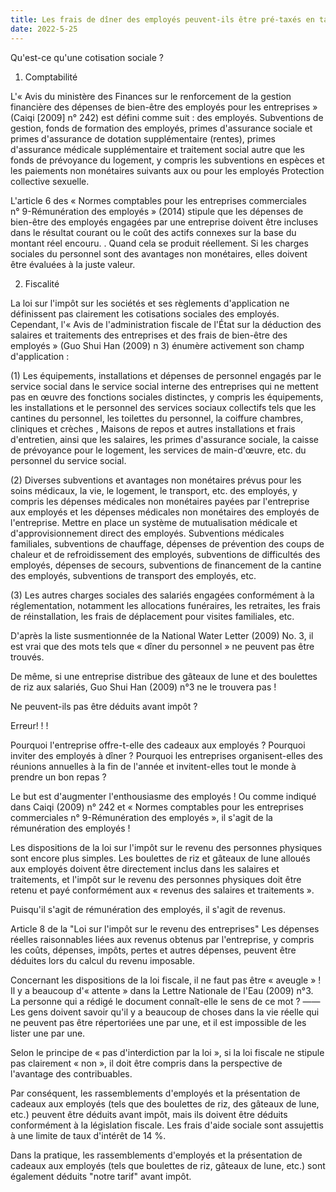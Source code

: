 ```yaml
---
title: Les frais de dîner des employés peuvent-ils être pré-taxés en tant que dépenses sociales ?
date: 2022-5-25
---
```

Qu'est-ce qu'une cotisation sociale ?

1. Comptabilité

L'« Avis du ministère des Finances sur le renforcement de la gestion financière des dépenses de bien-être des employés pour les entreprises » (Caiqi [2009] n° 242) est défini comme suit : des employés. Subventions de gestion, fonds de formation des employés, primes d'assurance sociale et primes d'assurance de dotation supplémentaire (rentes), primes d'assurance médicale supplémentaire et traitement social autre que les fonds de prévoyance du logement, y compris les subventions en espèces et les paiements non monétaires suivants aux ou pour les employés Protection collective sexuelle.

L'article 6 des « Normes comptables pour les entreprises commerciales n° 9-Rémunération des employés » (2014) stipule que les dépenses de bien-être des employés engagées par une entreprise doivent être incluses dans le résultat courant ou le coût des actifs connexes sur la base du montant réel encouru. . Quand cela se produit réellement. Si les charges sociales du personnel sont des avantages non monétaires, elles doivent être évaluées à la juste valeur.
<!-- more -->
2. Fiscalité

La loi sur l'impôt sur les sociétés et ses règlements d'application ne définissent pas clairement les cotisations sociales des employés. Cependant, l'« Avis de l'administration fiscale de l'État sur la déduction des salaires et traitements des entreprises et des frais de bien-être des employés » (Guo Shui Han (2009) n 3) énumère activement son champ d'application :

(1) Les équipements, installations et dépenses de personnel engagés par le service social dans le service social interne des entreprises qui ne mettent pas en œuvre des fonctions sociales distinctes, y compris les équipements, les installations et le personnel des services sociaux collectifs tels que les cantines du personnel, les toilettes du personnel, la coiffure chambres, cliniques et crèches , Maisons de repos et autres installations et frais d'entretien, ainsi que les salaires, les primes d'assurance sociale, la caisse de prévoyance pour le logement, les services de main-d'œuvre, etc. du personnel du service social.

(2) Diverses subventions et avantages non monétaires prévus pour les soins médicaux, la vie, le logement, le transport, etc. des employés, y compris les dépenses médicales non monétaires payées par l'entreprise aux employés et les dépenses médicales non monétaires des employés de l'entreprise. Mettre en place un système de mutualisation médicale et d'approvisionnement direct des employés. Subventions médicales familiales, subventions de chauffage, dépenses de prévention des coups de chaleur et de refroidissement des employés, subventions de difficultés des employés, dépenses de secours, subventions de financement de la cantine des employés, subventions de transport des employés, etc.

(3) Les autres charges sociales des salariés engagées conformément à la réglementation, notamment les allocations funéraires, les retraites, les frais de réinstallation, les frais de déplacement pour visites familiales, etc.

D'après la liste susmentionnée de la National Water Letter (2009) No. 3, il est vrai que des mots tels que « dîner du personnel » ne peuvent pas être trouvés.

De même, si une entreprise distribue des gâteaux de lune et des boulettes de riz aux salariés, Guo Shui Han (2009) n°3 ne le trouvera pas !

Ne peuvent-ils pas être déduits avant impôt ?

Erreur! ! !

Pourquoi l'entreprise offre-t-elle des cadeaux aux employés ? Pourquoi inviter des employés à dîner ? Pourquoi les entreprises organisent-elles des réunions annuelles à la fin de l'année et invitent-elles tout le monde à prendre un bon repas ?

Le but est d'augmenter l'enthousiasme des employés ! Ou comme indiqué dans Caiqi (2009) n° 242 et « Normes comptables pour les entreprises commerciales n° 9-Rémunération des employés », il s'agit de la rémunération des employés !

Les dispositions de la loi sur l'impôt sur le revenu des personnes physiques sont encore plus simples. Les boulettes de riz et gâteaux de lune alloués aux employés doivent être directement inclus dans les salaires et traitements, et l'impôt sur le revenu des personnes physiques doit être retenu et payé conformément aux « revenus des salaires et traitements ».

Puisqu'il s'agit de rémunération des employés, il s'agit de revenus.

Article 8 de la "Loi sur l'impôt sur le revenu des entreprises" Les dépenses réelles raisonnables liées aux revenus obtenus par l'entreprise, y compris les coûts, dépenses, impôts, pertes et autres dépenses, peuvent être déduites lors du calcul du revenu imposable.

Concernant les dispositions de la loi fiscale, il ne faut pas être « aveugle » ! Il y a beaucoup d'« attente » dans la Lettre Nationale de l'Eau (2009) n°3. La personne qui a rédigé le document connaît-elle le sens de ce mot ? ——Les gens doivent savoir qu'il y a beaucoup de choses dans la vie réelle qui ne peuvent pas être répertoriées une par une, et il est impossible de les lister une par une.

Selon le principe de « pas d'interdiction par la loi », si la loi fiscale ne stipule pas clairement « non », il doit être compris dans la perspective de l'avantage des contribuables.

Par conséquent, les rassemblements d'employés et la présentation de cadeaux aux employés (tels que des boulettes de riz, des gâteaux de lune, etc.) peuvent être déduits avant impôt, mais ils doivent être déduits conformément à la législation fiscale. Les frais d'aide sociale sont assujettis à une limite de taux d'intérêt de 14 %.

Dans la pratique, les rassemblements d'employés et la présentation de cadeaux aux employés (tels que boulettes de riz, gâteaux de lune, etc.) sont également déduits "notre tarif" avant impôt.